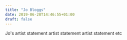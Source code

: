 ```yaml
---
title: "Jo Bloggs"
date: 2019-06-28T14:46:55+01:00
draft: false
---
```


Jo's artist statement artist statement artist statement etc

